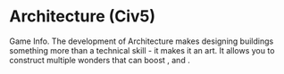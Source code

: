 # Architecture (Civ5)

Game Info.
The development of Architecture makes designing buildings something more than a technical skill - it makes it an art. It allows you to construct multiple wonders that can boost , and .